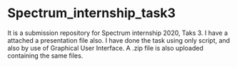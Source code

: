 # Spectrum_internship_task3
It is a submission repository for Spectrum internship 2020, Taks 3.
I have a attached a presentation file also.
I have done the task using only script, and also by use of Graphical User Interface.
A .zip file is also uploaded containing the same files.
